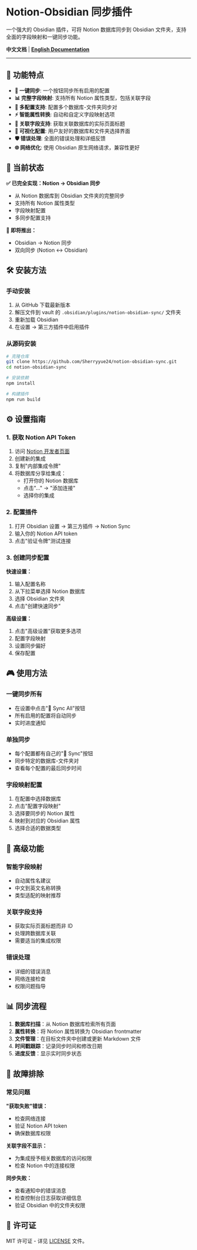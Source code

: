 # Notion-Obsidian 同步插件

一个强大的 Obsidian 插件，可将 Notion 数据库同步到 Obsidian 文件夹，支持全面的字段映射和一键同步功能。

**中文文档** | **[English Documentation](README.md)**

---

## 🌟 功能特点

- **🔄 一键同步**: 一个按钮同步所有启用的配置
- **📊 完整字段映射**: 支持所有 Notion 属性类型，包括关联字段
- **🎯 多配置支持**: 配置多个数据库-文件夹同步对
- **⚡ 智能属性转换**: 自动和自定义字段映射选项
- **🔗 关联字段支持**: 获取关联数据库的实际页面标题
- **📝 可视化配置**: 用户友好的数据库和文件夹选择界面
- **🛡️ 错误处理**: 全面的错误处理和详细反馈
- **🌐 网络优化**: 使用 Obsidian 原生网络请求，兼容性更好

## 🚀 当前状态

**✅ 已完全实现：Notion → Obsidian 同步**
- 从 Notion 数据库到 Obsidian 文件夹的完整同步
- 支持所有 Notion 属性类型
- 字段映射配置
- 多同步配置支持

**🚧 即将推出：**
- Obsidian → Notion 同步
- 双向同步 (Notion ↔ Obsidian)


## 🛠️ 安装方法

### 手动安装

1. 从 GitHub 下载最新版本
2. 解压文件到 vault 的 `.obsidian/plugins/notion-obsidian-sync/` 文件夹
3. 重新加载 Obsidian
4. 在设置 → 第三方插件中启用插件

### 从源码安装

```bash
# 克隆仓库
git clone https://github.com/Sherryyue24/notion-obsidian-sync.git
cd notion-obsidian-sync

# 安装依赖
npm install

# 构建插件
npm run build
```

## ⚙️ 设置指南

### 1. 获取 Notion API Token

1. 访问 [Notion 开发者页面](https://developers.notion.com/)
2. 创建新的集成
3. 复制"内部集成令牌"
4. 将数据库分享给集成：
   - 打开你的 Notion 数据库
   - 点击"..." → "添加连接"
   - 选择你的集成

### 2. 配置插件

1. 打开 Obsidian 设置 → 第三方插件 → Notion Sync
2. 输入你的 Notion API token
3. 点击"验证令牌"测试连接

### 3. 创建同步配置

**快速设置：**
1. 输入配置名称
2. 从下拉菜单选择 Notion 数据库
3. 选择 Obsidian 文件夹
4. 点击"创建快速同步"

**高级设置：**
1. 点击"高级设置"获取更多选项
2. 配置字段映射
3. 设置同步偏好
4. 保存配置

## 🎮 使用方法

### 一键同步所有
- 在设置中点击"🔄 Sync All"按钮
- 所有启用的配置将自动同步
- 实时进度通知

### 单独同步
- 每个配置都有自己的"🔄 Sync"按钮
- 同步特定的数据库-文件夹对
- 查看每个配置的最后同步时间

### 字段映射配置
1. 在配置中选择数据库
2. 点击"配置字段映射"
3. 选择要同步的 Notion 属性
4. 映射到对应的 Obsidian 属性
5. 选择合适的数据类型

## 🔧 高级功能

### 智能字段映射
- 自动属性名建议
- 中文到英文名称转换
- 类型适配的映射推荐

### 关联字段支持
- 获取实际页面标题而非 ID
- 处理跨数据库关联
- 需要适当的集成权限

### 错误处理
- 详细的错误消息
- 网络连接检查
- 权限问题指导

## 📊 同步流程

1. **数据库扫描**：从 Notion 数据库检索所有页面
2. **属性转换**：将 Notion 属性转换为 Obsidian frontmatter
3. **文件管理**：在目标文件夹中创建或更新 Markdown 文件
4. **时间戳跟踪**：记录同步时间和修改日期
5. **进度反馈**：显示实时同步状态

## 🚨 故障排除

### 常见问题

**"获取失败"错误：**
- 检查网络连接
- 验证 Notion API token
- 确保数据库权限

**关联字段不显示：**
- 为集成授予相关数据库的访问权限
- 检查 Notion 中的连接权限

**同步失败：**
- 查看通知中的错误消息
- 检查控制台日志获取详细信息
- 验证 Obsidian 中的文件夹权限


## 📄 许可证

MIT 许可证 - 详见 [LICENSE](LICENSE) 文件。

